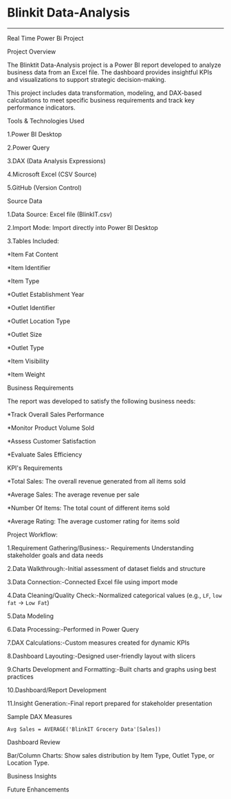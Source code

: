 # Blinkit Data-Analysis
-----------------------
Real Time Power Bi Project

Project Overview

The Blinktit Data-Analysis project is a Power BI report developed to analyze business data from an Excel file. The dashboard provides insightful KPIs and visualizations to support strategic decision-making.

This project includes data transformation, modeling, and DAX-based calculations to meet specific business requirements and track key performance indicators.



Tools & Technologies Used

1.Power BI Desktop

2.Power Query

3.DAX (Data Analysis Expressions)

4.Microsoft Excel (CSV Source)

5.GitHub (Version Control)

Source Data

1.Data Source: Excel file (BlinkIT.csv)

2.Import Mode: Import directly into Power BI Desktop

3.Tables Included: 

*Item Fat Content

*Item Identifier	

*Item Type	

*Outlet Establishment Year	

*Outlet Identifier	

*Outlet Location Type

*Outlet Size	

*Outlet Type

*Item Visibility	

*Item Weight



 Business Requirements

 
The report was developed to satisfy the following business needs:

*Track Overall Sales Performance

*Monitor Product Volume Sold

*Assess Customer Satisfaction

*Evaluate Sales Efficiency


KPI's Requirements

*Total Sales: The overall revenue generated from all items sold

*Average Sales: The average revenue per sale

*Number Of Items: The total count of different items sold

*Average Rating: The average customer rating for items sold


 Project Workflow:

1.Requirement Gathering/Business:- Requirements Understanding stakeholder goals and data needs 

2.Data Walkthrough:-Initial assessment of dataset fields and structure  

3.Data Connection:-Connected Excel file using import mode 

4.Data Cleaning/Quality Check:-Normalized categorical values (e.g., `LF`, `low fat` → `Low Fat`)

5.Data Modeling

6.Data Processing:-Performed in Power Query 

7.DAX Calculations:-Custom measures created for dynamic KPIs  

8.Dashboard Layouting:-Designed user-friendly layout with slicers  

9.Charts Development and Formatting:-Built charts and graphs using best practices  

10.Dashboard/Report Development

11.Insight Generation:-Final report prepared for stakeholder presentation  

Sample DAX  Measures

 ```Avg Sales = AVERAGE('BlinkIT Grocery Data'[Sales])``` 


Dashboard Review

Bar/Column Charts: Show sales distribution by Item Type, Outlet Type, or Location Type.

Business Insights


Future Enhancements












